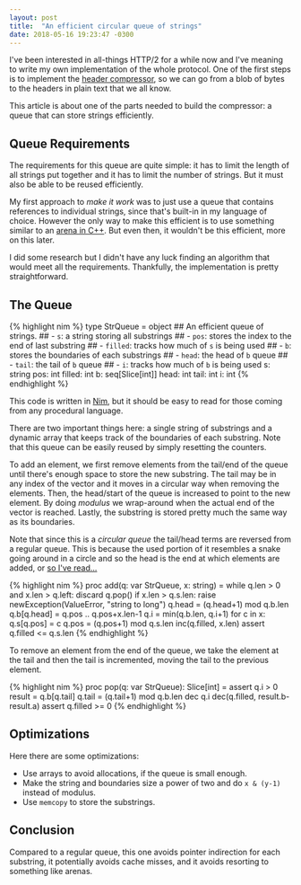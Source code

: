 ```yaml
---
layout: post
title:  "An efficient circular queue of strings"
date: 2018-05-16 19:23:47 -0300
---
```


I've been interested in all-things HTTP/2 for a while now and I've meaning to write my own implementation of the whole protocol. One of the first steps is to implement the [header compressor](https://github.com/nitely/nim-hpack), so we can go from a blob of bytes to the headers in plain text that we all know.

This article is about one of the parts needed to build the compressor: a queue that can store strings efficiently.

## Queue Requirements

The requirements for this queue are quite simple: it has to limit the length of all strings put together and it has to limit the number of strings. But it must also be able to be reused efficiently.

My first approach to *make it work* was to just use a queue that contains references to individual strings, since that's built-in in my language of choice. However the only way to make this efficient is to use something similar to an [arena in C++](https://en.wikipedia.org/wiki/Region-based_memory_management). But even then, it wouldn't be this efficient, more on this later.

I did some research but I didn't have any luck finding an algorithm that would meet all the requirements. Thankfully, the implementation is pretty straightforward.

## The Queue

{% highlight nim %}
type
  StrQueue = object
    ## An efficient queue of strings.
    ## - ``s``: a string storing all substrings
    ## - ``pos``: stores the index to the end of last substring
    ## - ``filled``: tracks how much of ``s`` is being used
    ## - ``b``: stores the boundaries of each substrings
    ## - ``head``: the head of ``b`` queue
    ## - ``tail``: the tail of ``b`` queue
    ## - ``i``: tracks how much of ``b`` is being used
    s: string
    pos: int
    filled: int
    b: seq[Slice[int]]
    head: int
    tail: int
    i: int
{% endhighlight %}

This code is written in [Nim](https://nim-lang.org/), but it should be easy
to read for those coming from any procedural language.

There are two important things here: a single string of substrings and a dynamic array that keeps track of the boundaries of each substring. Note that this queue can be easily reused by simply resetting the counters.

To add an element, we first remove elements from the tail/end of the queue until there's enough space to store the new substring. The tail may be in any index of the vector and it moves in a circular way when removing the elements. Then, the head/start of the queue is increased to point to the new element.
By doing *modulus* we wrap-around when the actual end of the vector is reached. Lastly, the substring is stored pretty much the same way as its boundaries.

Note that since this is a *circular queue* the tail/head terms are reversed from a regular queue. This is because the used portion of it resembles a snake going around in a circle and so the head is the end at which elements are added, or [so I've read...](https://softwareengineering.stackexchange.com/questions/144477/on-a-queue-which-end-is-the-head)

{% highlight nim %}
proc add(q: var StrQueue, x: string) =
  while q.len > 0 and x.len > q.left:
    discard q.pop()
  if x.len > q.s.len:
    raise newException(ValueError, "string to long")
  q.head = (q.head+1) mod q.b.len
  q.b[q.head] = q.pos .. q.pos+x.len-1
  q.i = min(q.b.len, q.i+1)
  for c in x:
    q.s[q.pos] = c
    q.pos = (q.pos+1) mod q.s.len
  inc(q.filled, x.len)
  assert q.filled <= q.s.len
{% endhighlight %}

To remove an element from the end of the queue, we take the element at the tail and then the tail is incremented, moving the tail to the previous element.

{% highlight nim %}
proc pop(q: var StrQueue): Slice[int] =
  assert q.i > 0
  result = q.b[q.tail]
  q.tail = (q.tail+1) mod q.b.len
  dec q.i
  dec(q.filled, result.b-result.a)
  assert q.filled >= 0
{% endhighlight %}

## Optimizations

Here there are some optimizations:

* Use arrays to avoid allocations, if the queue is small enough.
* Make the string and boundaries size a power of two and do `x & (y-1)` instead of modulus.
* Use `memcopy` to store the substrings.

## Conclusion

Compared to a regular queue, this one avoids pointer indirection for each substring, it potentially avoids cache misses, and it avoids resorting to something like arenas.
